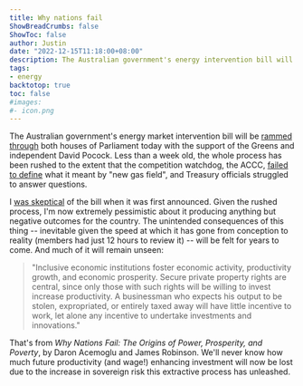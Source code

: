 ```yaml
---
title: Why nations fail
ShowBreadCrumbs: false
ShowToc: false
author: Justin
date: "2022-12-15T11:18:00+08:00"
description: The Australian government's energy intervention bill will soon clear Parliament. But the unintended consequences of it will be felt for years to come.
tags:
- energy
backtotop: true
toc: false
#images:
#- icon.png
---
```


The Australian government's energy market intervention bill will be [rammed through](https://www.sbs.com.au/news/article/damp-carpets-and-strong-debate-federal-parliament-is-back-for-a-surprise-encore-to-discuss-energy-bill/r06mq7u32) both houses of Parliament today with the support of the Greens and independent David Pocock. Less than a week old, the whole process has been rushed to the extent that the competition watchdog, the ACCC, [failed to define](https://www.afr.com/politics/federal/labor-forces-through-energy-bill-after-last-minute-tweak-20221213-p5c61w) what it meant by "new gas field", and Treasury officials struggled to answer questions.

I [was skeptical](/spending-our-way-out-of-inflation/) of the bill when it was first announced. Given the rushed process, I'm now extremely pessimistic about it producing anything but negative outcomes for the country. The unintended consequences of this thing -- inevitable given the speed at which it has gone from conception to reality (members had just 12 hours to review it) -- will be felt for years to come. And much of it will remain unseen:

> "Inclusive economic institutions foster economic activity, productivity growth, and economic prosperity. Secure private property rights are central, since only those with such rights will be willing to invest increase productivity. A businessman who expects his output to be stolen, expropriated, or entirely taxed away will have little incentive to work, let alone any incentive to undertake investments and innovations."

That's from *Why Nations Fail: The Origins of Power, Prosperity, and Poverty*, by Daron Acemoglu and James Robinson. We'll never know how much future productivity (and wage!) enhancing investment will now be lost due to the increase in sovereign risk this extractive process has unleashed.